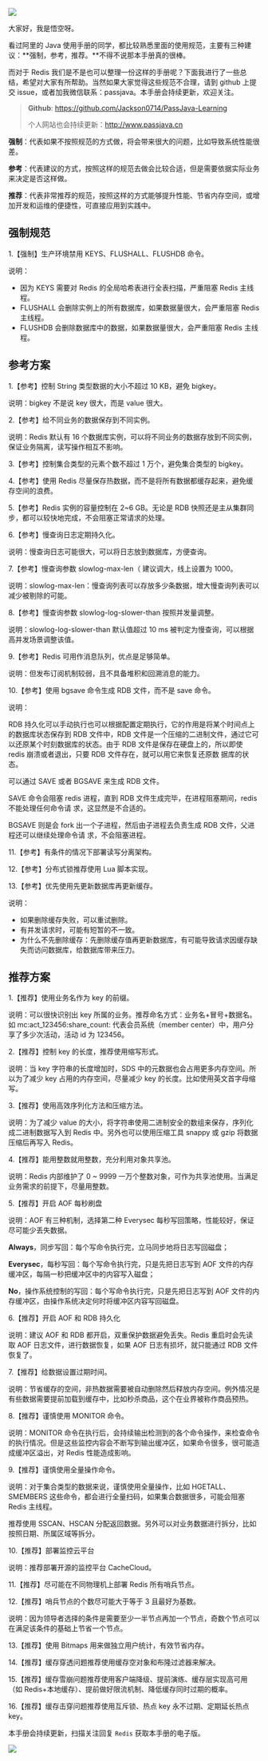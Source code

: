 ![](http://cdn.jayh.club/uPic/6400S99BG.png)

大家好，我是悟空呀。

看过阿里的 Java 使用手册的同学，都比较熟悉里面的使用规范，主要有三种建议：**强制，参考，推荐。**不得不说那本手册真的很棒。

而对于 Redis 我们是不是也可以整理一份这样的手册呢？下面我进行了一些总结，希望对大家有所帮助。当然如果大家觉得这些规范不合理，请到 github 上提交 issue，或者加我微信联系：passjava。本手册会持续更新，欢迎关注。

> **Github**: https://github.com/Jackson0714/PassJava-Learning
>
> 个人网站也会持续更新：http://www.passjava.cn

**强制**：代表如果不按照规范的方式做，将会带来很大的问题，比如导致系统性能很差。

**参考**：代表建议的方式，按照这样的规范去做会比较合适，但是需要依据实际业务来决定是否这样做。

**推荐**：代表非常推荐的规范，按照这样的方式能够提升性能、节省内存空间，或增加开发和运维的便捷性，可直接应用到实践中。

## 强制规范

1.【强制】生产环境禁用 KEYS、FLUSHALL、FLUSHDB 命令。

说明：

- 因为 KEYS 需要对 Redis 的全局哈希表进行全表扫描，严重阻塞 Redis 主线程。
- FLUSHALL 会删除实例上的所有数据库，如果数据量很大，会严重阻塞 Redis 主线程。
- FLUSHDB 会删除数据库中的数据，如果数据量很大，会严重阻塞 Redis 主线程。

## 参考方案

1.【参考】控制 String 类型数据的大小不超过 10 KB，避免 bigkey。

说明：bigkey 不是说 key 很大，而是 value 很大。

2.【参考】给不同业务的数据保存到不同实例。

说明：Redis 默认有 16 个数据库实例，可以将不同业务的数据存放到不同实例，保证业务隔离，读写操作相互不影响。

3.【参考】控制集合类型的元素个数不超过 1 万个，避免集合类型的 bigkey。

4.【参考】使用 Redis 尽量保存热数据，而不是将所有数据都缓存起来，避免缓存空间的浪费。

5.【参考】Redis 实例的容量控制在 2~6 GB。无论是 RDB 快照还是主从集群同步，都可以较快地完成，不会阻塞正常请求的处理。

6.【参考】慢查询日志定期持久化。

说明：慢查询日志可能很大，可以将日志放到数据库，方便查询。

7.【参考】慢查询参数 slowlog-max-len（ 建议调大，线上设置为 1000。

说明：slowlog-max-len：慢查询列表可以存放多少条数据，增大慢查询列表可以减少被剔除的可能。

8.【参考】慢查询参数 slowlog-log-slower-than 按照并发量调整。

说明：slowlog-log-slower-than 默认值超过 10 ms 被判定为慢查询，可以根据高并发场景调整该值。

9.【参考】Redis 可用作消息队列，优点是足够简单。

说明：但发布订阅机制较弱，且不具备堆积和回溯消息的能力。

10.【参考】使用 bgsave 命令生成 RDB 文件，而不是 save 命令。

说明：

RDB 持久化可以手动执行也可以根据配置定期执行，它的作用是将某个时间点上的数据库状态保存到 RDB 文件中，RDB 文件是一个压缩的二进制文件，通过它可以还原某个时刻数据库的状态。由于 RDB 文件是保存在硬盘上的，所以即使 redis 崩溃或者退出，只要 RDB 文件存在，就可以用它来恢复还原数 据库的状态。

可以通过 SAVE 或者 BGSAVE 来生成 RDB 文件。

SAVE 命令会阻塞 redis 进程，直到 RDB 文件生成完毕，在进程阻塞期间，redis 不能处理任何命令请 求，这显然是不合适的。

BGSAVE 则是会 fork 出一个子进程，然后由子进程去负责生成 RDB 文件，父进程还可以继续处理命令请 求，不会阻塞进程。

11.【参考】有条件的情况下部署读写分离架构。

12.【参考】分布式锁推荐使用 Lua 脚本实现。

13.【参考】优先使用先更新数据库再更新缓存。

说明：

- 如果删除缓存失败，可以重试删除。
- 有并发请求时，可能有短暂的不一致。
- 为什么不先删除缓存：先删除缓存值再更新数据库，有可能导致请求因缓存缺失而访问数据库，给数据库带来压力。

## 推荐方案

1.【推荐】使用业务名作为 key 的前缀。

说明：可以很快识别出 key 所属的业务。推荐命名方式：业务名+冒号+数据名。如 mc:act_123456:share_count: 代表会员系统（member center）中，用户分享了多少次活动，活动 id 为 123456。

2.【推荐】控制 key 的长度，推荐使用缩写形式。

说明：当 key 字符串的长度增加时，SDS 中的元数据也会占用更多内存空间。所以为了减少 key 占用的内存空间，尽量减少 key 的长度。比如使用英文首字母缩写。

3.【推荐】使用高效序列化方法和压缩方法。

说明：为了减少 value 的大小，将字符串使用二进制安全的数组来保存，序列化成二进制数据写入到 Redis 中。另外也可以使用压缩工具 snappy 或 gzip 将数据压缩后再写入 Redis。

4.【推荐】能用整数就用整数，充分利用对象共享池。

说明：Redis 内部维护了 0 ~ 9999 一万个整数对象，可作为共享池使用。当满足业务需求的前提下，尽量用整数。

5.【推荐】开启 AOF 每秒刷盘

说明：AOF 有三种机制，选择第二种 Everysec 每秒写回策略，性能较好，保证尽可能少丢失数据。

**Always**，同步写回：每个写命令执行完，立马同步地将日志写回磁盘；

**Everysec**，每秒写回：每个写命令执行完，只是先把日志写到 AOF 文件的内存缓冲区，每隔一秒把缓冲区中的内容写入磁盘；

**No**，操作系统控制的写回：每个写命令执行完，只是先把日志写到 AOF 文件的内存缓冲区，由操作系统决定何时将缓冲区内容写回磁盘。

6.【推荐】开启 AOF 和 RDB 持久化

说明：建议 AOF 和 RDB 都开启，双重保护数据避免丢失。Redis 重启时会先读取 AOF 日志文件，进行数据恢复，如果 AOF 日志有损坏，就只能通过 RDB 文件恢复了。

7.【推荐】给数据设置过期时间。

说明：节省缓存的空间，非热数据需要被自动删除然后释放内存空间。例外情况是有些数据需要提前加载到缓存中，比如秒杀商品，这个在业界被称作商品预热。

8.【推荐】谨慎使用 MONITOR 命令。

说明：MONITOR 命令在执行后，会持续输出检测到的各个命令操作，来检查命令的执行情况。但是这些监控内容会不断写到输出缓冲区，如果命令很多，很可能造成缓冲区溢出，对 Redis 性能造成影响。

9.【推荐】谨慎使用全量操作命令。

说明：对于集合类型的数据来说，谨慎使用全量操作，比如 HGETALL、SMEMBERS 这些命令，都会进行全量扫码，如果集合数据很多，可能会阻塞 Redis 主线程。

推荐使用 SSCAN、HSCAN 分配返回数据。另外可以对业务数据进行拆分，比如按照日期、所属区域等拆分。

10.【推荐】部署监控云平台

说明：推荐部署开源的监控平台 CacheCloud。

11.【推荐】尽可能在不同物理机上部署 Redis 所有哨兵节点。

12.【推荐】哨兵节点的个数尽可能大于等于 3 且最好为基数。

说明：因为领导者选择的条件是需要至少一半节点再加一个节点，奇数个节点可以在满足该条件的基础上节省一个节点。

13.【推荐】使用 Bitmaps 用来做独立用户统计，有效节省内存。

14.【推荐】缓存穿透问题推荐使用缓存空对象和布隆过滤器来解决。

15.【推荐】缓存雪崩问题推荐使用客户端降级、提前演练、缓存层实现高可用（如 Redis+本地缓存）、提前做好限流机制、降低缓存同时过期的概率。

16.【推荐】缓存击穿问题推荐使用互斥锁、热点 key 永不过期、定期延长热点 key。

本手册会持续更新，扫描关注回复 `Redis` 获取本手册的电子版。

![](http://cdn.jayh.club/uPic/image-20220915111018025zkVLoP.png)